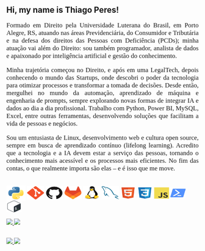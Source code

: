 <h2><b>Hi, my name is Thiago Peres!</b></h2>
<p style="text-align: justify; font-family: Georgia, 'Times New Roman', Times, serif; font-size: 17px;">
 Formado em Direito pela Universidade Luterana do Brasil, em Porto Alegre, RS, atuando nas áreas Previdenciária, do Consumidor e Tributária e na defesa dos direitos das Pessoas com Deficiência (PCDs); minha atuação vai além do Direito: sou também programador, analista de dados e apaixonado por inteligência artificial e gestão do conhecimento.
<p style="text-align: justify; font-family: Georgia, 'Times New Roman', Times, serif; font-size: 17px;">
Minha trajetória começou no Direito, e após em uma LegalTech, depois conhecendo o mundo das Startups, onde descobri o poder da tecnologia para otimizar processos e transformar a tomada de decisões. Desde então, mergulhei no mundo da automação, aprendizado de máquina e engenharia de prompts, sempre explorando novas formas de integrar IA e dados ao dia a dia profissional. Trabalho com Python, Power BI, MySQL, Excel, entre outras ferramentas, desenvolvendo soluções que facilitam a vida de pessoas e negócios.
<p style="text-align: justify; font-family: Georgia, 'Times New Roman', Times, serif; font-size: 17px;">
Sou um entusiasta de Linux, desenvolvimento web e cultura open source, sempre em busca de aprendizado contínuo (lifelong learning). Acredito que a tecnologia e a IA devem estar a serviço das pessoas, tornando o conhecimento mais acessível e os processos mais eficientes. No fim das contas, o que realmente importa são elas – e é isso que me move.
</p>

<div style="display: inline_block"><br>
    <img align="center" alt="Python" height="40" width="50" src="https://raw.githubusercontent.com/devicons/devicon/master/icons/python/python-original.svg">
    <img align="center" alt="Git" height="35" width="45" src="https://raw.githubusercontent.com/devicons/devicon/master/icons/git/git-original.svg">
    <img align="center" alt="Github" height="35" width="45" src="https://raw.githubusercontent.com/devicons/devicon/master/icons/github/github-original.svg">
    <img align="center" alt="Gitlab" height="35" width="45" src="https://raw.githubusercontent.com/devicons/devicon/master/icons/gitlab/gitlab-original.svg">
    <img align="center" alt="Linux" height="35" width="45" src="https://raw.githubusercontent.com/devicons/devicon/master/icons/linux/linux-original.svg">
    <img align="center" alt="MySQL" height="35" width="45" src="https://raw.githubusercontent.com/devicons/devicon/master/icons/mysql/mysql-original.svg">
    <img align="center" alt="HTML" height="30" width="40" src="https://raw.githubusercontent.com/devicons/devicon/master/icons/html5/html5-original.svg">
    <img align="center" alt="CSS" height="30" width="40" src="https://raw.githubusercontent.com/devicons/devicon/master/icons/css3/css3-original.svg">
    <img align="center" alt="JS" height="30" width="40" src="https://raw.githubusercontent.com/devicons/devicon/master/icons/javascript/javascript-original.svg">
     <img align="center" alt="JS" height="30" width="40" src="https://raw.githubusercontent.com/devicons/devicon/master/icons/powershell/powershell-original.svg">
     <img align="center" alt="JS" height="30" width="40" src="https://raw.githubusercontent.com/devicons/devicon/master/icons/bash/bash-original.svg">
</div>
<br>
<div>
    <a href="https://github.com/thiagoperess">
    <img height="180em" src="https://github-readme-stats.vercel.app/api?username=thiagoperess&show_icons=true&theme=dark&include_all_commits=true&count_private=true"/>
    <img height="180em" src="https://github-readme-stats.vercel.app/api/top-langs/?username=thiagoperess&hide=html,css,scss&layout=compact&langs_count=9&theme=dark"/>
</div>
<br>
<div>
<p class="left">
<a href="https://www.linkedin.com/in/thiagoperess/" alt="Linkedin">
    <img src="https://img.shields.io/badge/-Linkedin-045FB4?style=for-the-badge&logo=Linkedin&logoColor=white&link=https://www.linkedin.com/in/thiagoperess/"/>
</a>

<a href="https://www.instagram.com/thiagodasantacruz/" alt="Instagram">
    <img src="https://img.shields.io/badge/-Instagram-DF0174?style=for-the-badge&logo=instagram&logoColor=white&link=https://www.instagram.com/othiagoperess/"/
</a>
</p> 
</div>

